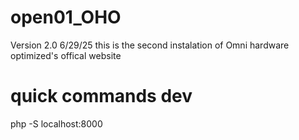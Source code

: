 ﻿# open01_OHO
 Version 2.0 6/29/25
this is the second instalation of Omni hardware optimized's offical website
# quick commands dev #
php -S localhost:8000 